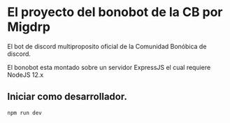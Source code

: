 # El proyecto del bonobot de la CB por Migdrp

El bot de discord multiproposito oficial de la Comunidad Bonóbica de discord.

El bonobot esta montado sobre un servidor ExpressJS el cual requiere NodeJS 12.x
## Iniciar como desarrollador.

`npm run dev`

